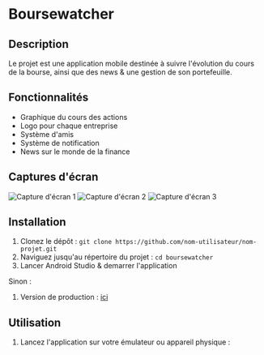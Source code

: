 # Boursewatcher

## Description

Le projet est une application mobile destinée à suivre l'évolution du cours de la bourse, ainsi que des news & une gestion de son portefeuille.

## Fonctionnalités

- Graphique du cours des actions
- Logo pour chaque entreprise
- Système d'amis
- Système de notification
- News sur le monde de la finance

## Captures d'écran

![Capture d'écran 1](screenshot1.png)
![Capture d'écran 2](screenshot2.png)
![Capture d'écran 3](screenshot3.png)

## Installation

1. Clonez le dépôt : `git clone https://github.com/nom-utilisateur/nom-projet.git`
2. Naviguez jusqu'au répertoire du projet : `cd boursewatcher`
3. Lancer Android Studio & demarrer l'application

Sinon : 
1. Version de production : [ici](https://app.bitrise.io/app/cb63f8cc-ed4e-471d-93b0-818e07a06344/build/3bbb78cf-6156-4970-ab90-d3506887fab2/artifact/a9a040592a3d665a/p/3bd520655198425fe963845c78c1066c)


## Utilisation

1. Lancez l'application sur votre émulateur ou appareil physique :
